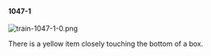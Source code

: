 #### 1047-1
![train-1047-1-0.png](https://github.com/lil-lab/nlvr/raw/master/nlvr/train/images/14/train-1047-1-0.png "train-1047-1-0.png")

There is a yellow item closely touching the bottom of a box.